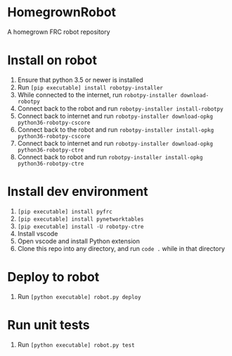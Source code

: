 # HomegrownRobot
A homegrown FRC robot repository

# Install on robot
1. Ensure that python 3.5 or newer is installed
2. Run `[pip executable] install robotpy-installer`
3. While connected to the internet, run `robotpy-installer download-robotpy`
4. Connect back to the robot and run `robotpy-installer install-robotpy`
5. Connect back to internet and run `robotpy-installer download-opkg python36-robotpy-cscore`
6. Connect back to the robot and run `robotpy-installer install-opkg python36-robotpy-cscore`
7. Connect back to internet and run `robotpy-installer download-opkg python36-robotpy-ctre`
8. Connect back to robot and run `robotpy-installer install-opkg python36-robotpy-ctre`


# Install dev environment
1. `[pip executable] install pyfrc`
2. `[pip executable] install pynetworktables`
3. `[pip executable] install -U robotpy-ctre`
4. Install vscode
5. Open vscode and install Python extension
6. Clone this repo into any directory, and run `code .` while in that directory

# Deploy to robot
1. Run `[python executable] robot.py deploy`

# Run unit tests
1. Run `[python executable] robot.py test`